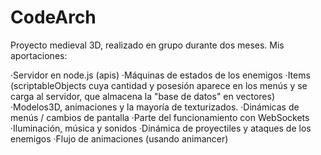 # CodeArch
 
Proyecto medieval 3D, realizado en grupo durante dos meses. Mis aportaciones:

·Servidor en node.js (apis)
·Máquinas de estados de los enemigos
·Items (scriptableObjects cuya cantidad y posesión aparece en los menús y se carga al servidor, que almacena la "base de datos" en vectores)
·Modelos3D, animaciones y la mayoría de texturizados.
·Dinámicas de menús / cambios de pantalla
·Parte del funcionamiento con WebSockets
·Iluminación, música y sonidos
·Dinámica de proyectiles y ataques de los enemigos
·Flujo de animaciones (usando animancer)

